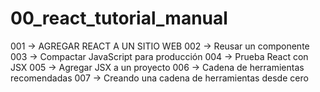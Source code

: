 # 00_react_tutorial_manual

001 -> AGREGAR REACT A UN SITIO WEB
002 -> Reusar un componente
003 -> Compactar JavaScript para producción
004 -> Prueba React con JSX
005 -> Agregar JSX a un proyecto
006 -> Cadena de herramientas recomendadas
007 -> Creando una cadena de herramientas desde cero

